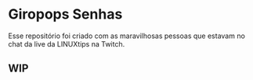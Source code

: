 # Giropops Senhas

Esse repositório foi criado com as maravilhosas pessoas que estavam no chat da live da LINUXtips na Twitch.

## WIP